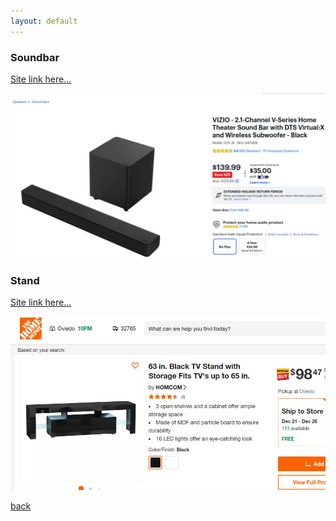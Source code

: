 ```yaml
---
layout: default
---
```



### Soundbar
[Site link here...](https://www.bestbuy.com/site/vizio-2-1-channel-v-series-home-theater-sound-bar-with-dts-virtualx-and-wireless-subwoofer-black/6471428.p?skuId=6471428&extStoreId=571&utm_source=feed&ref=212&loc=1&gad_source=1&gclid=Cj0KCQiAgqGrBhDtARIsAM5s0_m-211ZQdn3Wxe-BhTc_2JoXTb0KosrRArQj6k9Zd1_jRM6gkbY4JQaAkwoEALw_wcB&gclsrc=aw.ds)

![Pandas-items](assets/images/soundbar.png)

### Stand
[Site link here...](https://www.homedepot.com/pep/HOMCOM-63-in-Black-TV-Stand-with-Storage-Fits-TV-s-up-to-65-in-839-123V80BK/319830349?source=shoppingads&locale=en-US&pla&mtc=SHOPPING-BF-HDH-GGL-D59H-059_034_INT_FURN-NA-NA-NA-PMAX-NA-HDH-NA-NA-NBR-NA-NA-NA-%7C059_034_006_HOME_ENTERTAINMENT_FURN%7C_PMAX_phase_5&cm_mmc=SHOPPING-BF-HDH-GGL-D59H-059_034_INT_FURN-NA-NA-NA-PMAX-NA-HDH-NA-NA-NBR-NA-NA-NA-%7C059_034_006_HOME_ENTERTAINMENT_FURN%7C_PMAX_phase_5-71700000113210468--&gad_source=1&gclid=Cj0KCQiAgqGrBhDtARIsAM5s0_kM04trF_bJark5_sCfHx-bDNPy4ayJBZc9SZDQSCh4dFWeDuBNA94aAsr8EALw_wcB&gclsrc=aw.ds)

![Pandas-items](assets/images/stand.png)

[back](./)
